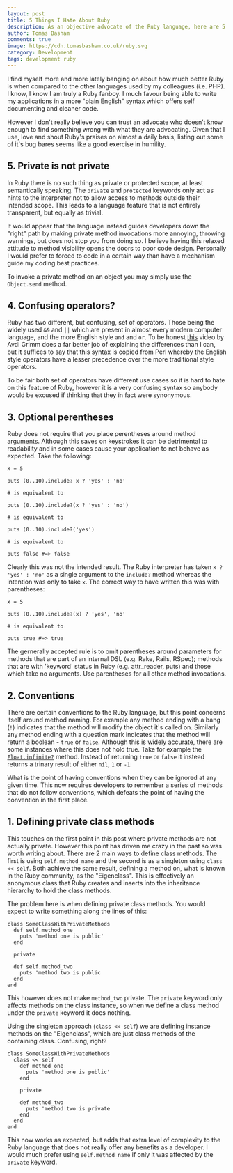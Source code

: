 ```yaml
---
layout: post
title: 5 Things I Hate About Ruby
description: As an objective advocate of the Ruby language, here are 5 things that I hate about it.
author: Tomas Basham
comments: true
image: https://cdn.tomasbasham.co.uk/ruby.svg
category: Development
tags: development ruby
---
```

I find myself more and more lately banging on about how much better Ruby is when compared to the other languages used by my colleagues (i.e. PHP). I know, I know I am truly a Ruby fanboy. I much favour being able to write my applications in a more "plain English" syntax which offers self documenting and cleaner code.

However I don't really believe you can trust an advocate who doesn’t know enough to find something wrong with what they are advocating. Given that I use, love and shout Ruby's praises on almost a daily basis, listing out some of it's bug bares seems like a good exercise in humility.

## 5. Private is not private

In Ruby there is no such thing as private or protected scope, at least semantically speaking. The `private` and `protected` keywords only act as hints to the interpreter not to allow access to methods outside their intended scope. This leads to a language feature that is not entirely transparent, but equally as trivial.

It would appear that the language instead guides developers down the "right" path by making private method invocations more annoying, throwing warnings, but does not stop you from doing so. I believe having this relaxed attitude to method visibility opens the doors to poor code design. Personally I would prefer to forced to code in a certain way than have a mechanism guide my coding best practices.

To invoke a private method on an object you may simply use the `Object.send` method.

## 4. Confusing operators?

Ruby has two different, but confusing, set of operators. Those being the widely used `&&` and `||` which are present in almost every modern computer language, and the more English style `and` and `or`. To be honest [this](http://www.virtuouscode.com/2014/08/26/how-to-use-rubys-english-andor-operators-without-going-nuts/) video by Avdi Grimm does a far better job of explaining the differences than I can, but it suffices to say that this syntax is copied from Perl whereby the English style operators have a lesser precedence over the more traditional style operators.

To be fair both set of operators have different use cases so it is hard to hate on this feature of Ruby, however it is a very confusing syntax so anybody would be excused if thinking that they in fact were synonymous.

## 3. Optional perentheses

Ruby does not require that you place perentheses around method arguments. Although this saves on keystrokes it can be detrimental to readability and in some cases cause your application to not behave as expected. Take the following:

    x = 5

    puts (0..10).include? x ? 'yes' : 'no'

    # is equivalent to

    puts (0..10).include?(x ? 'yes' : 'no')

    # is equivalent to

    puts (0..10).include?('yes')

    # is equivalent to

    puts false #=> false

Clearly this was not the intended result. The Ruby interpreter has taken `x ? 'yes' : 'no'` as a single argument to the `include?` method whereas the intention was only to take `x`. The correct way to have written this was with parentheses:

    x = 5

    puts (0..10).include?(x) ? 'yes', 'no'

    # is equivalent to

    puts true #=> true

The gernerally accepted rule is to omit parentheses around parameters for methods that are part of an internal DSL (e.g. Rake, Rails, RSpec); methods that are with 'keyword' status in Ruby (e.g. attr_reader, puts) and those which take no arguments. Use parentheses for all other method invocations.

## 2. Conventions

There are certain conventions to the Ruby language, but this point concerns itself around method naming. For example any method ending with a bang (`!`) indicates that the method will modify the object it's called on. Similarly any method ending with a question mark indicates that the method will return a boolean - `true` or `false`. Although this is widely accurate, there are some instances where this does not hold true. Take for example the [`Float.infinite?`](https://ruby-doc.org/core-2.2.0/Float.html#method-i-infinite-3F) method. Instead of returning `true` or `false` it instead returns a trinary result of either `nil`, `1` or `-1`.

What is the point of having conventions when they can be ignored at any given time. This now requires developers to remember a series of methods that do not follow conventions, which defeats the point of having the convention in the first place.

## 1. Defining private class methods

This touches on the first point in this post where private methods are not actually private. However this point has driven me crazy in the past so was worth writing about. There are 2 main ways to define class methods. The first is using `self.method_name` and the second is as a singleton using `class << self`. Both achieve the same result, defining a method on, what is known in the Ruby community, as the "Eigenclass". This is effectively an anonymous class that Ruby creates and inserts into the inheritance hierarchy to hold the class methods.

The problem here is when defining private class methods. You would expect to write something along the lines of this:

    class SomeClassWithPrivateMethods
      def self.method_one
        puts 'method one is public'
      end

      private

      def self.method_two
        puts 'method two is public
      end
    end

This however does not make `method_two` private. The `private` keyword only affects methods on the class instance, so when we define a class method under the `private` keyword it does nothing.

Using the singleton approach (`class << self`) we are defining instance methods on the "Eigenclass", which are just class methods of the containing class. Confusing, right?

    class SomeClassWithPrivateMethods
      class << self
        def method_one
          puts 'method one is public'
        end

        private

        def method_two
          puts 'method two is private
        end
      end
    end

This now works as expected, but adds that extra level of complexity to the Ruby language that does not really offer any benefits as a developer. I would much prefer using `self.method_name` if only it was affected by the `private` keyword.
